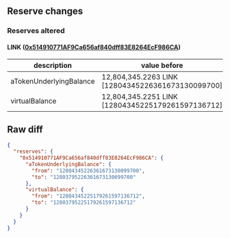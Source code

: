 ## Reserve changes

### Reserves altered

#### LINK ([0x514910771AF9Ca656af840dff83E8264EcF986CA](https://etherscan.io/address/0x514910771AF9Ca656af840dff83E8264EcF986CA))

| description | value before | value after |
| --- | --- | --- |
| aTokenUnderlyingBalance | 12,804,345.2263 LINK [12804345226361673130099700] | 12,803,795.2263 LINK [12803795226361673130099700] |
| virtualBalance | 12,804,345.2251 LINK [12804345225179261597136712] | 12,803,795.2251 LINK [12803795225179261597136712] |


## Raw diff

```json
{
  "reserves": {
    "0x514910771AF9Ca656af840dff83E8264EcF986CA": {
      "aTokenUnderlyingBalance": {
        "from": "12804345226361673130099700",
        "to": "12803795226361673130099700"
      },
      "virtualBalance": {
        "from": "12804345225179261597136712",
        "to": "12803795225179261597136712"
      }
    }
  }
}
```